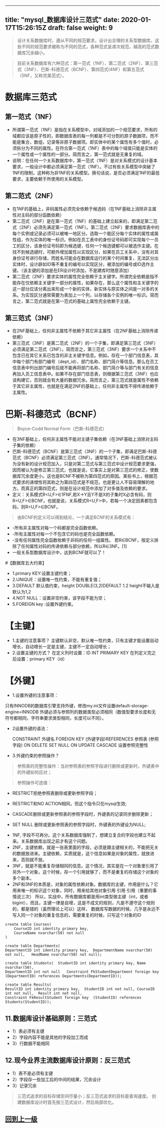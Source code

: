 
---
title: "mysql_数据库设计三范式"
date: 2020-01-17T15:26:15Z
draft: false
weight: 9
---


>设计关系数据库时，遵从不同的规范要求，设计出合理的关系型数据库，这些不同的规范要求被称为不同的范式，各种范式呈递次规范，越高的范式数据库冗余越小。

>目前关系数据库有六种范式：第一范式（1NF）、第二范式（2NF）、第三范式（3NF）、巴斯-科德范式（BCNF）、第四范式(4NF）和第五范式（5NF，又称完美范式）。
# 数据库三范式
## 第一范式（1NF）
+ 所谓第一范式（1NF）是指在关系模型中，对域添加的一个规范要求，所有的域都应该是原子性的，即数据库表的每一列都是不可分割的原子数据项，而不能是集合，数组，记录等非原子数据项。即实体中的某个属性有多个值时，必须拆分为不同的属性。在符合第一范式（1NF）表中的每个域值只能是实体的一个属性或一个属性的一部分。简而言之，第一范式就是无重复的域。
+ 说明：在任何一个关系数据库中，第一范式（1NF）是对关系模式的设计基本要求，一般设计中都必须满足第一范式（1NF）。不过有些关系模型中突破了1NF的限制，这种称为非1NF的关系模型。换句话说，是否必须满足1NF的最低要求，主要依赖于所使用的关系模型。
## 第二范式（2NF）
* 在1NF的基础上，非码属性必须完全依赖于候选码（在1NF基础上消除非主属性对主码的部分函数依赖）
* 第二范式（2NF）是在第一范式（1NF）的基础上建立起来的，即满足第二范式（2NF）必须先满足第一范式（1NF）。第二范式（2NF）要求数据库表中的每个实例或记录必须可以被唯一地区分。选取一个能区分每个实体的属性或属性组，作为实体的唯一标识。例如在员工表中的身份证号码即可实现每个一员工的区分，该身份证号码即为候选键，任何一个候选键都可以被选作主键。在找不到候选键时，可额外增加属性以实现区分，如果在员工关系中，没有对其身份证号进行存储，而姓名可能会在数据库运行的某个时间重复，无法区分出实体时，设计辟如ID等不重复的编号以实现区分，被添加的编号或ID选作主键。（该主键的添加是在ER设计时添加，不是建库时随意添加）
* 第二范式（2NF）要求实体的属性完全依赖于主关键字。所谓完全依赖是指不能存在仅依赖主关键字一部分的属性，如果存在，那么这个属性和主关键字的这一部分应该分离出来形成一个新的实体，新实体与原实体之间是一对多的关系。为实现区分通常需要为表加上一个列，以存储各个实例的唯一标识。简而言之，第二范式就是在第一范式的基础上属性完全依赖于主键。
## 第三范式（3NF）
* 在2NF基础上，任何非主属性不依赖于其它非主属性（在2NF基础上消除传递依赖）
* 第三范式（3NF）是第二范式（2NF）的一个子集，即满足第三范式（3NF）必须满足第二范式（2NF）。简而言之，第三范式（3NF）要求一个关系中不包含已在其它关系已包含的非主关键字信息。例如，存在一个部门信息表，其中每个部门有部门编号（dept_id）、部门名称、部门简介等信息。那么在员工信息表中列出部门编号后就不能再将部门名称、部门简介等与部门有关的信息再加入员工信息表中。如果不存在部门信息表，则根据第三范式（3NF）也应该构建它，否则就会有大量的数据冗余。简而言之，第三范式就是属性不依赖于其它非主属性，也就是在满足2NF的基础上，任何非主属性不得传递依赖于主属性。


# 巴斯-科德范式（BCNF）
> Boyce-Codd Normal Form（巴斯-科德范式）
+ 在3NF基础上，任何非主属性不能对主键子集依赖（在3NF基础上消除对主码子集的依赖）
+ 巴斯-科德范式（BCNF）是第三范式（3NF）的一个子集，即满足巴斯-科德范式（BCNF）必须满足第三范式（3NF）。通常情况下，巴斯-科德范式被认为没有新的设计规范加入，只是对第二范式与第三范式中设计规范要求更强，因而被认为是修正第三范式，也就是说，它事实上是对第三范式的修正，使数据库冗余度更小。这也是BCNF不被称为第四范式的原因。某些书上，根据范式要求的递增性将其称之为第四范式是不规范，也是更让人不容易理解的地方。而真正的第四范式，则是在设计规范中添加了对多值及依赖的要求。
+ 定义：关系模式R<U,F>∈1FNF,若X→Y且Y不是X的子集时X必含有码，则R<U,F>∈BCNF。也就是说，关系模式R<U,F>中，若每一个决定因素都包含码，则R<U,F>∈BCNF。
> 由BCNF的定义可以得到结论，一个满足BCNF的关系模式有：
* -所有非主属性对每一个码都是完全函数依赖。
* -所有主属性对每一个不包含它的码也是完全函数依赖。
* -没有任何属性完全函数依赖于非码的任何一组属性。
若R∈BCNF，按定义排除了任何属性对码的传递依赖与部分依赖，所以R∈3NF。[1] 
* 一般关系型数据库设计中，达到BCNF就可以了！


#【数据库五大约束】

+ 1.primary KEY:设置主键约束；
+ 2.UNIQUE：设置唯一性约束，不能有重复值；
+ 3.DEFAULT 默认值约束，height DOUBLE(3,2)DEFAULT 1.2 height不输入是默认为1,2
+ 4.NOT NULL：设置非空约束，该字段不能为空；
+ 5.FOREIGN key :设置外键约束。


# 【主键】
* 1.主键的注意事项？
主键默认非空，默认唯一性约束，只有主键才能设置自动增长，自动增长一定是主键，主键不一定自动增长；
* 2.设置主键的方式？
在定义列时设置：ID INT PRIMARY KEY
在列定义完之后设置：primary KEY（id）

# 【外键】

+ 1.设置外键的注意事项：   

只有INNODB的数据库引擎支持外键，修改my.ini文件设置default-storage-engine=INNODB    外键必须与参照列的数据类型必须相同（数值型要求长度和无符号都相同，字符串要求类型相同，长度可以不同）。

+ 2设置外键的语法：

   CONSTRAINT 外键名 FOREIGN KEY (外键字段)REFERENCES 参照表 (参照字段)    ON DELETE SET NULL ON UPDATE CASCADE 设置参照完整性

+ 3.外键约束的参照操作？  

>参照表的完整性操作：当对参照表的参照字段进行删除或更新时，外键表中的外键如何应对；   

>参照操作可选值：

* RESTRICT拒绝参照表删除或更新参照字段；               

* RESTRICT和NO ACTION相同，但这个指令只在mysql生效;                

* CASCADE删除或更新参照表的参照字段时，外键表的记录同步删除更新；               

* SET NULL 删除或更新参照表的参照字段时，外键表的外键设为NULL;
      
      

+ 1NF, 字段不可再分。这个关系数据库强制了，想建立复合的字段也建立不起来。关系数据库出现之前才有这个问题。
+ 2NF，主键依赖，就是一张表里面的字段，必须是跟主键相关的，不能把无关的数据放进来。主键依赖，实质就是，这个信息如果是对象的属性，就放进来，否则就不放。
+ 3NF，就是不能重复存储相同的信息。这个情况，其实是在一个对象里引用了另外一个对象，这个时候，存一个引用就够了，而不是重复的存储这个对象的多个副本。
+ 2NF和3NF的本质是，对象的属性依赖对象。数据库的主键，作用是什么？它用来唯一的标识这个对象，同时，用来给其他对象引用 引用 引用（重要的事情说三次）
所以，实战中，所有数据库都是用int类型做主键（int，或者bigint），而且，主键一律是自增，这是不成文的规则，凡是不遵守这个规则的，都是错的（虽然理论上可以）这样，
数据库写数据的时候，几乎是永远不写入同一个对象的重复信息的，需要重复的时候，只写这个对象的ID

```
create table Courses(
	CourseID int identity primary key,
	CourseName nvarchar(50) not null
)
```

```
create table Departments( 
DepartmentID int identity primary key,	DepartmentName nvarchar(50) not null,	HeadName nvarchar(50) not null);

create table Students(	StudentID int identity primary key,	Name nvarchar(50),	
DepartmentID int not null	Constraint FkStudentDepartment foreign key (DepartmentID) references Departments(DepartmentID));

create table Results(	
ResultID int identity primary key,	StudentID int not null,	CourseID int not null,	Result int not null,
Constraint FkResultStudent foreign key  (StudentID) references Students(StudentID));
```

## 11.数据库设计基础原则：三范式
+ 1）表必须有主键
+ 2）字段内容不能是其他的字段加工而成
+ 3）行数据不能相同

## 12.现今业界主流数据库设计原则：反三范式
* 1）表不是必须有主键
* 2）字段存一些加工后的中间的结果，冗余设计
* 3）记录冗余

>三范式追求的目标存储空间尽量小；反三范式追求的目标是查询速度。
创建数据库设计时首先按三范式设计，然后局部优化。


## [回到上一级](../)